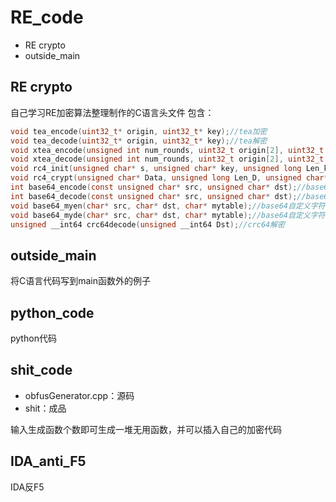 # RE_code

- RE crypto
- outside_main

## RE crypto


自己学习RE加密算法整理制作的C语言头文件
包含：
```c
void tea_encode(uint32_t* origin, uint32_t* key);//tea加密
void tea_decode(uint32_t* origin, uint32_t* key);//tea解密
void xtea_encode(unsigned int num_rounds, uint32_t origin[2], uint32_t const key[4]);//xxtea加密
void xtea_decode(unsigned int num_rounds, uint32_t origin[2], uint32_t const key[4]);//xxtea解密
void rc4_init(unsigned char* s, unsigned char* key, unsigned long Len_k); //rc4初始化函数
void rc4_crypt(unsigned char* Data, unsigned long Len_D, unsigned char* key, unsigned long Len_k);//rc4加解密函数
int base64_encode(const unsigned char* src, unsigned char* dst);//base64加密
int base64_decode(const unsigned char* src, unsigned char* dst);//base64解密
void base64_myen(char* src, char* dst, char* mytable);//base64自定义字符表加密
void base64_myde(char* src, char* dst, char* mytable);//base64自定义字符表解密
unsigned __int64 crc64decode(unsigned __int64 Dst);//crc64解密
```



## outside_main

将C语言代码写到main函数外的例子

## python_code

python代码

## shit_code

- obfusGenerator.cpp：源码
- shit：成品

输入生成函数个数即可生成一堆无用函数，并可以插入自己的加密代码

## IDA_anti_F5

IDA反F5